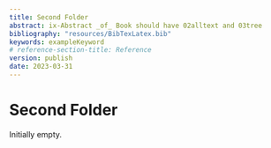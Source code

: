 ```yaml
---
title: Second Folder
abstract: ix-Abstract _of_ Book should have 02alltext and 03tree
bibliography: "resources/BibTexLatex.bib"
keywords: exampleKeyword  
# reference-section-title: Reference
version: publish
date: 2023-03-31
---
```


# Second Folder
Initially empty.
